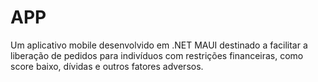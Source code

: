 # APP
Um aplicativo mobile desenvolvido em .NET MAUI destinado a facilitar a liberação de pedidos para indivíduos com restrições financeiras, como score baixo, dívidas e outros fatores adversos.
